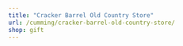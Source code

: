 ```yaml
---
title: "Cracker Barrel Old Country Store"
url: /cumming/cracker-barrel-old-country-store/
shop: gift
---
```

